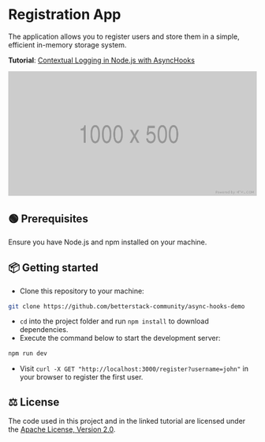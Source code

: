 # Registration App

The application allows you to register users and store them in a simple, efficient in-memory storage system.

**Tutorial**: [Contextual Logging in Node.js with AsyncHooks
](https://betterstack.com/community/guides/scaling-nodejs/async-hooks-explained/)

![Screenshot or GIF of the application in action](screenshot.png)

## 🟢 Prerequisites

Ensure you have Node.js and npm installed on your machine.

## 📦 Getting started

- Clone this repository to your machine:

```bash
git clone https://github.com/betterstack-community/async-hooks-demo
```

- `cd` into the project folder and run `npm install` to download dependencies.
- Execute the command below to start the development server:

```bash
npm run dev
```

- Visit `curl -X GET "http://localhost:3000/register?username=john"`
  in your browser to register the first user.

## ⚖ License

The code used in this project and in the linked tutorial are licensed under the [Apache License, Version 2.0](LICENSE).
